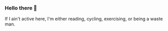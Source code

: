 ### Hello there 👋

If I ain't active here, I'm either reading, cycling, exercising, or being a waste man.
